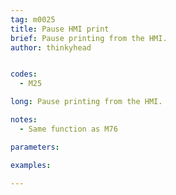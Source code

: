 ```yaml
---
tag: m0025
title: Pause HMI print
brief: Pause printing from the HMI.
author: thinkyhead


codes:
  - M25

long: Pause printing from the HMI.

notes:
  - Same function as M76

parameters:

examples:

---
```



